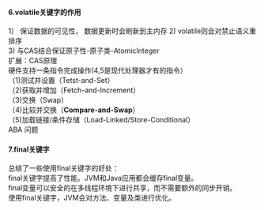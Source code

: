 

#### 6.volatile关键字的作用
1） 保证数据的可见性， 数据更新时会刷新到主内存
2) volatile则会对禁止语义重排序  
3) 与CAS结合保证原子性-原子类-AtomicInteger  
扩展：CAS原理  
硬件支持一条指令完成操作(4,5是现代处理器才有的指令）  
（1)测试并设置（Tetst-and-Set）  
（2)获取并增加（Fetch-and-Increment）  
（3)交换（Swap）  
（4)比较并交换（**Compare-and-Swap**）  
（5)加载链接/条件存储（Load-Linked/Store-Conditional）  
ABA 问题

#### 7.final关键字  

总结了一些使用final关键字的好处：  
final关键字提高了性能。JVM和Java应用都会缓存final变量。  
final变量可以安全的在多线程环境下进行共享，而不需要额外的同步开销。  
使用final关键字，JVM会对方法、变量及类进行优化。 
